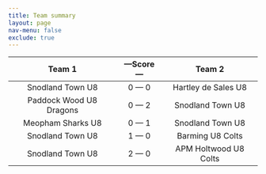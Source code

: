 ```yaml
---
title: Team summary
layout: page
nav-menu: false
exclude: true
---
```




|         Team 1          |  &mdash;Score&mdash;  |        Team 2         |
|:-----------------------:|:---------------------:|:---------------------:|
|    Snodland Town U8     |      0 &mdash; 0      |  Hartley de Sales U8  |
| Paddock Wood U8 Dragons |      0 &mdash; 2      |   Snodland Town U8    |
|    Meopham Sharks U8    |      0 &mdash; 1      |   Snodland Town U8    |
|    Snodland Town U8     |      1 &mdash; 0      |   Barming U8 Colts    |
|    Snodland Town U8     |      2 &mdash; 0      | APM Holtwood U8 Colts |

 <br /><br /><br />
